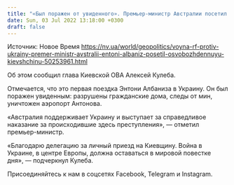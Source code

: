 ```yaml
---
title: "«Был поражен от увиденного». Премьер-министр Австралии посетил Бучу, Ирпень и Гостомель"
date: Sun, 03 Jul 2022 13:18:00 +0300
draft: false
---
```

Источник: Новое Время https://nv.ua/world/geopolitics/voyna-rf-protiv-ukrainy-premer-ministr-avstralii-entoni-albaniz-posetil-osvobozhdennuyu-kievshchinu-50253961.html


Об этом сообщил глава Киевской ОВА Алексей Кулеба.

Отмечается, что это первая поездка Энтони Албаниза в Украину. Он был поражен увиденным: разрушены гражданские дома, следы от мин, уничтожен аэропорт Антонова.

«Австралия поддерживает Украину и выступает за справедливое наказание за происходившие здесь преступления», — отметил премьер-министр.

 «Благодарю делегацию за личный приезд на Киевщину. Война в Украине, в центре Европы, должна оставаться в мировой повестке дня», — подчеркнул Кулеба.

Присоединяйтесь к нам в соцсетях Facebook, Telegram и Instagram.
